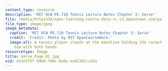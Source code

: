 ```yaml
---
content_type: resource
description: 'MIT OCW PE.710 Tennis Lecture Notes Chapter 3: Serve'
file: /media/https%3A/open-learning-course-data-rc.s3.amazonaws.com/pe-710-tennis-spring-2007/e51e5f5f9db8760c6a0aea91365cca5a_serve_Page_01.jpg
file_type: image/jpeg
image_metadata:
  caption: 'MIT OCW PE.710 Tennis Lecture Notes Chapter 3: Serve'
  credit: 'Credit: Photo by MIT OpenCourseWare.'
  image-alt: A tennis player stands at the baseline holding the racket in front of
    him with both hands.
resourcetype: Image
title: serve_Page_01.jpg
uid: e51e5f5f-9db8-760c-6a0a-ea91365cca5a
---
```

